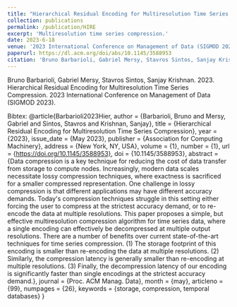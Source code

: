 ```yaml
---
title: "Hierarchical Residual Encoding for Multiresolution Time Series Compression"
collection: publications
permalink: /publication/HIRE
excerpt: 'Multiresolution time series compression.'
date: 2023-6-18
venue: '2023 International Conference on Management of Data (SIGMOD 2023)'
paperurl: https://dl.acm.org/doi/abs/10.1145/3588953
citation: 'Bruno Barbarioli, Gabriel Mersy, Stavros Sintos, Sanjay Krishnan. 2023. Hierarchical Residual Encoding for Multiresolution Time Series Compression. 2023 International Conference on Management of Data (SIGMOD 2023).'
---
```


Bruno Barbarioli, Gabriel Mersy, Stavros Sintos, Sanjay Krishnan. 2023. Hierarchical Residual Encoding for Multiresolution Time Series Compression. 2023 International Conference on Management of Data (SIGMOD 2023).

Bibtex:
@article{Barbarioli2023Hier,
author = {Barbarioli, Bruno and Mersy, Gabriel and Sintos, Stavros and Krishnan, Sanjay},
title = {Hierarchical Residual Encoding for Multiresolution Time Series Compression},
year = {2023},
issue_date = {May 2023},
publisher = {Association for Computing Machinery},
address = {New York, NY, USA},
volume = {1},
number = {1},
url = {https://doi.org/10.1145/3588953},
doi = {10.1145/3588953},
abstract = {Data compression is a key technique for reducing the cost of data transfer from storage to compute nodes. Increasingly, modern data scales necessitate lossy compression techniques, where exactness is sacrificed for a smaller compressed representation. One challenge in lossy compression is that different applications may have different accuracy demands. Today's compression techniques struggle in this setting either forcing the user to compress at the strictest accuracy demand, or to re-encode the data at multiple resolutions. This paper proposes a simple, but effective multiresolution compression algorithm for time series data, where a single encoding can effectively be decompressed at multiple output resolutions. There are a number of benefits over current state-of-the-art techniques for time series compression. (1) The storage footprint of this encoding is smaller than re-encoding the data at multiple resolutions. (2) Similarly, the compression latency is generally smaller than re-encoding at multiple resolutions. (3) Finally, the decompression latency of our encoding is significantly faster than single encodings at the strictest accuracy demand.},
journal = {Proc. ACM Manag. Data},
month = {may},
articleno = {99},
numpages = {26},
keywords = {storage, compression, temporal databases}
}

